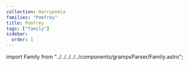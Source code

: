 ```yaml
---
collection: Harrypedia
families: "Pomfrey"
title: Pomfrey
tags: ["family"]
sidebar:
  order: 1
---
```

import Family from "../../../../../components/grampsParser/Family.astro";

<Family surn={frontmatter.surn} />


